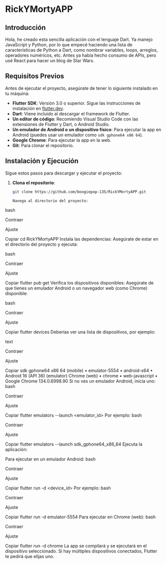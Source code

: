 # RickYMortyAPP

## Introducción
Hola, he creado esta sencilla aplicación con el lenguaje Dart. Ya manejo JavaScript y Python, por lo que empecé haciendo una lista de características de Python a Dart, como nombrar variables, loops, arreglos, operadores numéricos, etc. Antes ya había hecho consumo de APIs, pero usé React para hacer un blog de Star Wars.

## Requisitos Previos
Antes de ejecutar el proyecto, asegúrate de tener lo siguiente instalado en tu máquina:
- **Flutter SDK**: Versión 3.0 o superior. Sigue las instrucciones de instalación en [flutter.dev](https://flutter.dev/docs/get-started/install).
- **Dart**: Viene incluido al descargar el framework de Flutter.
- **Un editor de código**: Recomiendo Visual Studio Code con las extensiones de Flutter y Dart, o Android Studio.
- **Un emulador de Android o un dispositivo físico**: Para ejecutar la app en Android (puedes usar un emulador como `sdk gphone64 x86 64`).
- **Google Chrome**: Para ejecutar la app en la web.
- **Git**: Para clonar el repositorio.

## Instalación y Ejecución
Sigue estos pasos para descargar y ejecutar el proyecto:

1. **Clona el repositorio**:
   ```bash
   git clone https://github.com/boogiepop-135/RickYMortyAPP.git

   Navega al directorio del proyecto:

bash

Contraer

Ajuste

Copiar
cd RickYMortyAPP
Instala las dependencias:
Asegúrate de estar en el directorio del proyecto y ejecuta:

bash

Contraer

Ajuste

Copiar
flutter pub get
Verifica los dispositivos disponibles:
Asegúrate de que tienes un emulador Android o un navegador web (como Chrome) disponible:

bash

Contraer

Ajuste

Copiar
flutter devices
Deberías ver una lista de dispositivos, por ejemplo:

text

Contraer

Ajuste

Copiar
sdk gphone64 x86 64 (mobile) • emulator-5554 • android-x64    • Android 16 (API 36) (emulator)
Chrome (web)                 • chrome        • web-javascript • Google Chrome 134.0.6998.90
Si no ves un emulador Android, inicia uno:
bash

Contraer

Ajuste

Copiar
flutter emulators --launch <emulator_id>
Por ejemplo:
bash

Contraer

Ajuste

Copiar
flutter emulators --launch sdk_gphone64_x86_64
Ejecuta la aplicación:

Para ejecutar en un emulador Android:
bash

Contraer

Ajuste

Copiar
flutter run -d <device_id>
Por ejemplo:
bash

Contraer

Ajuste

Copiar
flutter run -d emulator-5554
Para ejecutar en Chrome (web):
bash

Contraer

Ajuste

Copiar
flutter run -d chrome
La app se compilará y se ejecutará en el dispositivo seleccionado. Si hay múltiples dispositivos conectados, Flutter te pedirá que elijas uno.
